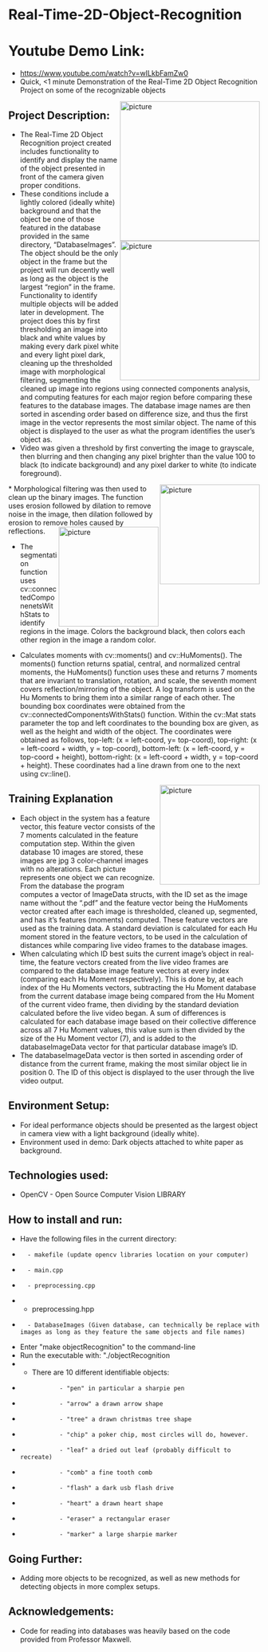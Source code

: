 # Real-Time-2D-Object-Recognition

# Youtube Demo Link: 
* https://www.youtube.com/watch?v=wILkbFamZw0
* Quick, <1 minute Demonstration of the Real-Time 2D Object Recognition Project on some of the recognizable objects

<img align="right" src="https://user-images.githubusercontent.com/98133775/223347231-5374a2f2-cc68-4be8-bbb1-3018c8cfcf04.png" width="280px" alt="picture">
<img align="right" src="https://user-images.githubusercontent.com/98133775/223347383-1ce5eaf6-c510-447f-9eb2-de6bb3957655.png" width="280px" alt="picture">

## Project Description: 

*  The Real-Time 2D Object Recognition project created includes functionality to identify and display the name of the object presented in front of the camera given proper conditions. 
*  These conditions include a lightly colored (ideally white) background and that the object be one of those featured in the database provided in the same directory, “DatabaseImages”. The object should be the only object in the frame but the project will run decently well as long as the object is the largest “region” in the frame. Functionality to identify multiple objects will be added later in development. The project does this by first thresholding an image into black and white values by making every dark pixel white and every light pixel dark, cleaning up the thresholded image with morphological filtering, segmenting the cleaned up image into regions using connected components analysis, and computing features for each major region before comparing these features to the database images. The database image names are then sorted in ascending order based on difference size, and thus the first image in the vector represents the most similar object. The name of this object is displayed to the user as what the program identifies the user’s object as.
* Video was given a threshold by first converting the image to grayscale, then blurring and then changing any pixel brighter than the value 100 to black (to indicate background) and any pixel darker to white (to indicate foreground). 

<img align="right" src="https://user-images.githubusercontent.com/98133775/223348408-1ee65020-1585-4884-99bc-427e688c6412.png" width="200px" alt="picture">
* Morphological filtering was then used to clean up the binary images. The function uses erosion followed by dilation to remove noise in the image, then dilation followed by erosion to remove holes caused by reflections.

<img align="right" src="https://user-images.githubusercontent.com/98133775/223348840-b67a7b8d-874b-44d9-8d5a-c476f95ae6cc.png" width="200px" alt="picture">

* The segmentation function uses cv::connectedComponenetsWithStats to identify regions in the image. Colors the background black, then colors each other region in the image a random color.

* Calculates moments with cv::moments() and cv::HuMoments(). The moments() function returns spatial, central, and normalized central moments, the HuMoments() function uses these and returns 7 moments that are invariant to translation, rotation, and scale, the seventh moment covers reflection/mirroring of the object. A log transform is used on the Hu Moments to bring them into a similar range of each other.
The bounding box coordinates were obtained from the cv::connectedComponentsWithStats() function. Within the cv::Mat stats parameter the top and left coordinates to the bounding box are given, as well as the height and width of the object. The coordinates were obtained as follows, top-left: (x = left-coord, y= top-coord), top-right: (x = left-coord + width, y = top-coord), bottom-left: (x = left-coord, y = top-coord + height), bottom-right: (x = left-coord + width, y = top-coord + height). These coordinates had a line drawn from one to the next using cv::line().



<img align="right" src="https://user-images.githubusercontent.com/98133775/223349474-92947a52-4d49-467d-b5c4-bd7e56285811.png" width="200px" alt="picture">

## Training Explanation
* Each object in the system has a feature vector, this feature vector consists of the 7 moments calculated in the feature computation step. Within the given database 10 images are stored, these images are jpg 3 color-channel images with no alterations. Each picture represents one object we can recognize. From the database the program computes a vector of  ImageData structs, with the ID set as the image name without the “.pdf” and the feature vector being the HuMoments vector created after each image is thresholded, cleaned up, segmented, and has it’s features (moments) computed. These feature vectors are used as the training data. A standard deviation is calculated for each Hu moment stored in the feature vectors, to be used in the calculation of distances while comparing live video frames to the database images.
* When calculating which ID best suits the current image’s object in real-time, the feature vectors created from the live video frames are compared to the database image feature vectors at every index (comparing each Hu Moment respectively). This is done by, at each index of the Hu Moments vectors, subtracting the Hu Moment database from the current database image being compared from the Hu Moment of the current video frame, then dividing by the standard deviation calculated before the live video began. A sum of differences is calculated for each database image based on their collective difference across all 7 Hu Moment values, this value sum is then divided by the size of the Hu Moment vector (7), and is added to the databaseImageData vector for that particular database image’s ID.
* The databaseImageData vector is then sorted in ascending order of distance from the current frame, making the most similar object lie in position 0. The ID of this object is displayed to the user through the live video output.





## Environment Setup: 
* For ideal performance objects should be presented as the largest object in camera view with a light background (ideally white).
* Environment used in demo: Dark objects attached to white paper as background.
                  
## Technologies used:  
* OpenCV - Open Source Computer Vision LIBRARY

## How to install and run: 
* 	Have the following files in the current directory: 
*		- makefile (update opencv libraries location on your computer)
*		- main.cpp
*		- preprocessing.cpp
*   - preprocessing.hpp
*		- DatabaseImages (Given database, can technically be replace with images as long as they feature the same objects and file names)


* Enter "make objectRecognition" to the command-line
* Run the executable with: "./objectRecognition 
*	- There are 10 different identifiable objects:
*                - "pen" in particular a sharpie pen
*                - "arrow" a drawn arrow shape
*                - "tree" a drawn christmas tree shape
*                - "chip" a poker chip, most circles will do, however.
*                - "leaf" a dried out leaf (probably difficult to recreate)
*                - "comb" a fine tooth comb
*                - "flash" a dark usb flash drive
*                - "heart" a drawn heart shape
*                - "eraser" a rectangular eraser
*                - "marker" a large sharpie marker


## Going Further: 
* Adding more objects to be recognized, as well as new methods for detecting objects in more complex setups.

## Acknowledgements: 
* Code for reading into databases was heavily based on the code provided from Professor Maxwell.

